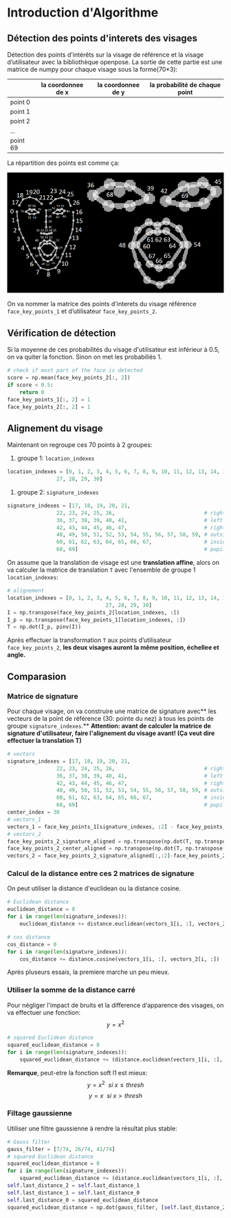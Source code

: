 # Introduction d'Algorithme

## Détection des points d'interets des visages

Détection des points d'intérêts sur la visage de référence et la visage d’utilisateur avec la bibliothèque openpose. La sortie de cette partie est une matrice de numpy pour chaque visage sous la forme(70*3):

|   | la coordonnee de x  |  la coordonnee de y  | la probabilité de chaque point |
|---|---|---|---|
| point 0 |   |   |   |
| point 1 |   |   |   |
| point 2 |   |   |   |
|  ... |   |   |   |
| point 69  |   |   |   |

La répartition des points est comme ça:

![](keypoints_face.png) 

On va nommer la matrice des points d'interets du visage référence `face_key_points_1` et d’utilisateur `face_key_points_2`.

## Vérification de détection

Si la moyenne de ces probabilités du visage d'utilisateur est inférieur à 0.5, on va quiter la fonction.
Sinon on met les probabiliés 1.

```python
# check if most part of the face is detected
score = np.mean(face_key_points_2[:, 2])
if score < 0.5:
    return 0
face_key_points_1[:, 2] = 1
face_key_points_2[:, 2] = 1
```

## Alignement du visage

Maintenant on regroupe ces 70 points à 2 groupes:

1. groupe 1: `location_indexes`
```python
location_indexes = [0, 1, 2, 3, 4, 5, 6, 7, 8, 9, 10, 11, 12, 13, 14, 15, 16,
                27, 28, 29, 30]
```
1. groupe 2: `signature_indexes`
```python
signature_indexes = [17, 18, 19, 20, 21,                                # left eye brow
                22, 23, 24, 25, 26,                             # right eye brow
                36, 37, 38, 39, 40, 41,                         # left eye
                42, 43, 44, 45, 46, 47,                         # right eye
                48, 49, 50, 51, 52, 53, 54, 55, 56, 57, 58, 59, # outside mouth
                60, 61, 62, 63, 64, 65, 66, 67,                 # inside mouth
                68, 69]                                         # pupil
```

On assume que la translation de visage est une **translation affine**, alors on va calculer la matrice de translation `T` avec l'ensemble de groupe 1 `location_indexes`:

```python
# alignement
location_indexes = [0, 1, 2, 3, 4, 5, 6, 7, 8, 9, 10, 11, 12, 13, 14, 15, 16,
                                27, 28, 29, 30]
I = np.transpose(face_key_points_2[location_indexes, :])
I_p = np.transpose(face_key_points_1[location_indexes, :])
T = np.dot(I_p, pinv(I))
```

Après effectuer la transformation `T` aux points d’utilisateur `face_key_points_2`, **les deux visages auront la même position, échellee et angle.**

## Comparasion

### Matrice de signature

Pour chaque visage, on va construire une matrice de signature avec** les vecteurs de la point de référence (30: pointe du nez) à tous les points de groupe `signature_indexes`.**
**Attention: avant de calculer la matrice de signature d'utilisateur, faire l'alignement du visage avant! (Ça veut dire effectuer la translation T)**

```python
# vectors
signature_indexes = [17, 18, 19, 20, 21,                                # left eye brow
                22, 23, 24, 25, 26,                             # right eye brow
                36, 37, 38, 39, 40, 41,                         # left eye
                42, 43, 44, 45, 46, 47,                         # right eye
                48, 49, 50, 51, 52, 53, 54, 55, 56, 57, 58, 59, # outside mouth
                60, 61, 62, 63, 64, 65, 66, 67,                 # inside mouth
                68, 69]                                         # pupil
center_index = 30
# vectors_1
vectors_1 = face_key_points_1[signature_indexes, :2] - face_key_points_1[center_index, :2]
# vectors_2
face_key_points_2_signature_aligned = np.transpose(np.dot(T, np.transpose(face_key_points_2[signature_indexes, :])))
face_key_points_2_center_aligned = np.transpose(np.dot(T, np.transpose(face_key_points_2[center_index, :])))
vectors_2 = face_key_points_2_signature_aligned[:,:2]-face_key_points_2_center_aligned[:2]
```

### Calcul de la distance entre ces 2 matrices de signature

On peut utiliser la distance d'euclidean ou la distance cosine.

```python
# Euclidean distance
euclidean_distance = 0
for i in range(len(signature_indexes)):
    euclidean_distance += distance.euclidean(vectors_1[i, :], vectors_2[i, :])
```

```python
# cos distance
cos_distance = 0
for i in range(len(signature_indexes)):
    cos_distance += distance.cosine(vectors_1[i, :], vectors_2[i, :])
```

Après pluseurs essais, la premiere marche un peu mieux.

### Utiliser la somme de la distance carré

Pour négliger l'impact de bruits et la difference  d‘apparence des visages, on va effectuer une fonction:
$$ y=x^2 $$

```python
# squared Euclidean distance
squared_euclidean_distance = 0
for i in range(len(signature_indexes)):
    squared_euclidean_distance += (distance.euclidean(vectors_1[i, :], vectors_2[i, :])/10)**2
```

**Remarque**, peut-etre la fonction soft l1 est mieux:
$$ y=x^2 \ \ si\  x \leq thresh $$
$$ y=x \ \ si \ x > thresh $$

### Filtage gaussienne

Utiliser une filtre gaussienne à rendre la résultat plus stable:

```python
# Gauss filter
gauss_filter = [7/74, 26/74, 41/74]
# squared Euclidean distance
squared_euclidean_distance = 0
for i in range(len(signature_indexes)):
    squared_euclidean_distance += (distance.euclidean(vectors_1[i, :], vectors_2[i, :])/10)**2
self.last_distance_2 = self.last_distance_1
self.last_distance_1 = self.last_distance_0
self.last_distance_0 = squared_euclidean_distance
squared_euclidean_distance = np.dot(gauss_filter, [self.last_distance_2, self.last_distance_1, self.last_distance_0])
```